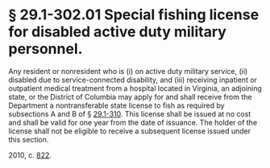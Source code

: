 # § 29.1-302.01 Special fishing license for disabled active duty military personnel.

<p>Any resident or nonresident who is (i) on active duty military service, (ii) disabled due to service-connected disability, and (iii) receiving inpatient or outpatient medical treatment from a hospital located in Virginia, an adjoining state, or the District of Columbia may apply for and shall receive from the Department a nontransferable state license to fish as required by subsections A and B of § <a href='http://law.lis.virginia.gov/vacode/29.1-310/'>29.1-310</a>. This license shall be issued at no cost and shall be valid for one year from the date of issuance. The holder of the license shall not be eligible to receive a subsequent license issued under this section.</p><p>2010, c. <a href='http://lis.virginia.gov/cgi-bin/legp604.exe?101+ful+CHAP0822'>822</a>.</p>